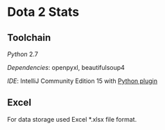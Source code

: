 # Dota 2 Stats

## Toolchain

*Python* 2.7

*Dependencies*: openpyxl, beautifulsoup4

*IDE*: IntelliJ Community Edition 15 with [Python plugin](https://confluence.jetbrains.com/display/PYH/PyCharm+IDE+and+Python+Plugin+for+IntelliJ+IDEA)

## Excel

For data storage used Excel *.xlsx file format.